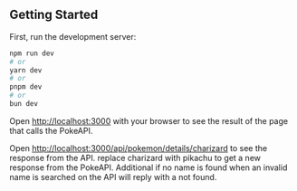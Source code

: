 ## Getting Started

First, run the development server:

```bash
npm run dev
# or
yarn dev
# or
pnpm dev
# or
bun dev
```

Open [http://localhost:3000](http://localhost:3000) with your browser to see the result of the page that calls the PokeAPI.

Open [http://localhost:3000/api/pokemon/details/charizard](http://localhost:3000/api/pokemon/details/charizard) to see the response from the API. 
replace charizard with pikachu to get a new response from the PokeAPI. Additional if no name is found when an invalid name is searched on the API will reply with a not found.
